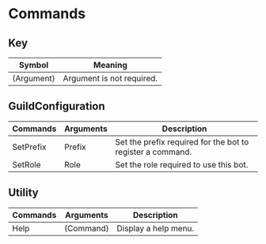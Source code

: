 # Commands

## Key 
| Symbol      | Meaning                        |
| ----------- | ------------------------------ |
| (Argument)  | Argument is not required.      |

## GuildConfiguration
| Commands  | Arguments | Description                                                |
| --------- | --------- | ---------------------------------------------------------- |
| SetPrefix | Prefix    | Set the prefix required for the bot to register a command. |
| SetRole   | Role      | Set the role required to use this bot.                     |

## Utility
| Commands | Arguments | Description          |
| -------- | --------- | -------------------- |
| Help     | (Command) | Display a help menu. |

